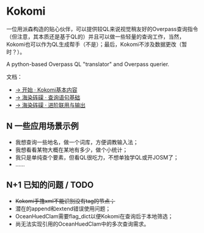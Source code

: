 # Kokomi

  一位用派森构造的贴心伙伴，可以提供较QL来说视觉稍友好的Overpass查询指令（但注意，其本质还是基于QL的）并且可以做一些轻量的查询工作，当然，Kokomi也可以作为QL生成帮手（不是）；最后，Kokomi不涉及数据更改（暂时？）。
  
  A python-based Overpass QL "translator" and Overpass querier.

  文档：
+ [→ 开始 · Kokomi基本内容](https://github.com/Daredemodaisuki/Kokomi/blob/main/docs/1%20-%20To%20start%20and%20invite%20Kokomi.md)
+ [→ 海染砗磲 · 查询语句基础](https://github.com/Daredemodaisuki/Kokomi/blob/main/docs/2%20-%20QL%20with%20OceanHuedClam.md)
+ [→ 海染砗磲 · 进阶联用与输出](https://github.com/Daredemodaisuki/Kokomi/blob/main/docs/3%20-%20More%20thing%20from%20multiple%20OceanHuedClams.md)

## N 一些应用场景示例

+ 我想查询一些地名，做一个词库，方便调教输入法；
+ 我想看看某物大概在某地有多少，做个小统计；
+ 我只是单纯查个要素，但看QL很吃力，不想单独学QL或开JOSM了；
+ ……

## N+1 已知的问题 / TODO

+ <del>Kokomi手撸xml不能识别没有tag的节点；</del>
+ 潜在的append和extend错误使用问题；
+ OceanHuedClam需要flag_dict以便Kokomi在查询后于本地筛选；
+ 尚无法实现引用的OceanHuedClam中的多次查询需求。
